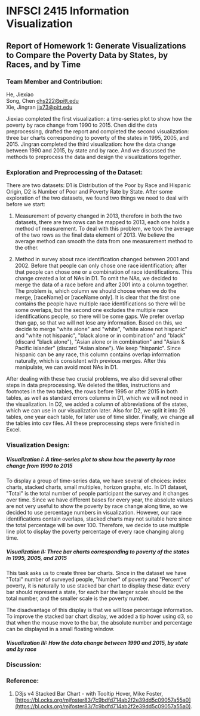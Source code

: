 # INFSCI 2415 Information Visualization
## Report of Homework 1: Generate Visualizations to Compare the Poverty Data by States, by Races, and by Time

### Team Member and Contribution:

He, Jiexiao  
Song, Chen chs222@pitt.edu  
Xie, Jingran jix73@pitt.edu  

Jiexiao completed the first visualization: a time-series plot to show how the poverty by race change from 1990 to 2015. Chen did the data preprocessing, drafted the report and completed the second visualization: three bar charts corresponding to poverty of the states in 1995, 2005, and 2015. Jingran completed the third visualization: how the data change between 1990 and 2015, by state and by race. And we discussed the methods to preprocess the data and design the visualizations together.


### Exploration and Preprocessing of the Dataset:

There are two datasets: D1 is Distribution of the Poor by Race and Hispanic Origin, D2 is Number of Poor and Poverty Rate by State. After some exploration of the two datasets, we found two things we need to deal with before we start:  

1. Measurement of poverty changed in 2013, therefore in both the two datasets, there are two rows can be mapped to 2013, each one holds a method of measurement. To deal with this problem, we took the average of the two rows as the final data element of 2013. We believe the average method can smooth the data from one measurement method to the other.  

2. Method in survey about race identification changed between 2001 and 2002. Before that people can only chose one race identification; after that people can chose one or a combination of race identifications. This change created a lot of NAs in D1. To omit the NAs, we decided to merge the data of a race before and after 2001 into a column together. The problem is, which column we should choose when we do the merge, [raceName] or [raceName only]. It is clear that the first one contains the people have multiple race identifications so there will be some overlaps, but the second one excludes the multiple race identifications people, so there will be some gaps. We prefer overlap than gap, so that we will not lose any information. Based on this, we decide to merge "white alone" and "white", "white alone not hispanic" and "white not hispanic", "black alone or in combination" and "black" (discard "black alone"), "Asian alone or in combination" and "Asian & Pacific islander" (discard "Asian alone"). We keep "hispanic". Since hispanic can be any race, this column contains overlap information naturally, which is consistent with previous merges. After this manipulate, we can avoid most NAs in D1.  

After dealing with these two crucial problems, we also did several other steps in data preprocessing. We deleted the titles, instructions and footnotes in the two tables, the rows before 1995 or after 2015 in both tables, as well as standard errors columns in D1, which we will not need in the visualization. In D2, we added a column of abbreviations of the states, which we can use in our visualization later. Also for D2, we split it into 26 tables, one year each table, for later use of time slider. Finally, we change all the tables into csv files. All these preprocessing steps were finished in Excel.  


### Visualization Design:

##### Visualization I: A time-series plot to show how the poverty by race change from 1990 to 2015

To display a group of time-series data, we have several of choices: index charts, stacked charts, small multiples, horizon graphs, etc. In D1 dataset, "Total" is the total number of people participant the survey and it changes over time. Since we have different bases for every year, the absolute values are not very useful to show the poverty by race change along time, so we decided to use percentage numbers in visualization. However, our race identifications contain overlaps, stacked charts may not suitable here since the total percentage will be over 100. Therefore, we decide to use multiple line plot to display the poverty percentage of every race changing along time.  


##### Visualization II: Three bar charts corresponding to poverty of the states in 1995, 2005, and 2015

This task asks us to create three bar charts. Since in the dataset we have "Total" number of surveyed people, "Number" of poverty and "Percent" of poverty, it is naturally to use stacked bar chart to display these data: every bar should represent a state, for each bar the larger scale should be the total number, and the smaller scale is the poverty number.

The disadvantage of this display is that we will lose percentage information. To improve the stacked bar chart display, we added a tip hover using d3, so that when the mouse move to the bar, the absolute number and percentage can be displayed in a small floating window.


##### Visualization III: How the data change between 1990 and 2015, by state and by race


### Discussion:

### Reference:

1. D3js v4 Stacked Bar Chart - with Tooltip Hover, Mike Foster, [https://bl.ocks.org/mjfoster83/7c9bdfd714ab2f2e39dd5c09057a55a0](https://bl.ocks.org/mjfoster83/7c9bdfd714ab2f2e39dd5c09057a55a0).
